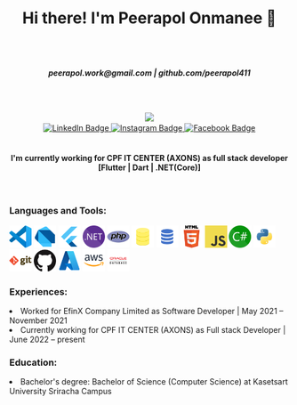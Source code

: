 <div id="header" align="center">
  <h1> Hi there! I'm Peerapol Onmanee 👋 </h1>
</div>



<div id="header" align="center">
  <img src="https://komarev.com/ghpvc/?username=peerapol411&style=for-the-badge&label=PROFILE+VIEWS" alt=""/>
</div>


<div align="center">
  <br>
  <h5> peerapol.work@gmail.com | github.com/peerapol411 <h5>
  <br>
</div>

<div id="header" align="center">
  <img src="https://camo.githubusercontent.com/40165a147c3dcea0fa1db780bb533fc5f98546ccfb9d5d05ddb2f429277f5348/68747470733a2f2f616e616c7974696373696e6469616d61672e636f6d2f77702d636f6e74656e742f75706c6f6164732f323031382f31322f646576656c6f7065722d6472696262626c652e676966" width="500"/>
</div>



<div id="badges" align="center">
  <a href="https://www.linkedin.com/in/peerapol-onmanee-91631a213/">
    <img src="https://img.shields.io/badge/LinkedIn-blue?style=for-the-badge&logo=linkedin&logoColor=white" alt="LinkedIn Badge"/>
  </a>
  <a href="https://www.instagram.com/peerapol.on/">
    <img src="https://img.shields.io/badge/Instagram-f75882?style=for-the-badge&logo=Instagram&logoColor=white" alt="Instagram Badge"/>
  </a>
  <a href="https://www.facebook.com/profile.php?id=100003599632799">
    <img src="https://img.shields.io/badge/Facebook-blue?style=for-the-badge&logo=facebook&logoColor=white" alt="Facebook Badge"/>
  </a>
</div>

<div align="center">
  <br>
<h4> I'm currently working for CPF IT CENTER (AXONS) as full stack developer [Flutter | Dart | .NET(Core)] <h4>
  <br>
</div>
  
<div>
<h3>Languages and Tools:</h3>
    <img src="https://raw.githubusercontent.com/github/explore/bbd48b997e8d0bef63f676eca4da5e1f76487b56/topics/visual-studio-code/visual-studio-code.png" width="40">
    <img src="https://raw.githubusercontent.com/github/explore/bbd48b997e8d0bef63f676eca4da5e1f76487b56/topics/dart/dart.png" width="40">
    <img src="https://raw.githubusercontent.com/github/explore/bbd48b997e8d0bef63f676eca4da5e1f76487b56/topics/flutter/flutter.png" width="40">
    <img src="https://raw.githubusercontent.com/github/explore/bbd48b997e8d0bef63f676eca4da5e1f76487b56/topics/dotnet/dotnet.png" width="40">
    <img src="https://raw.githubusercontent.com/github/explore/bbd48b997e8d0bef63f676eca4da5e1f76487b56/topics/php/php.png" width="40">
    <img src="https://raw.githubusercontent.com/github/explore/13295c57999765ac9ffa3281942a72ab08b79de2/topics/database/database.png" width="40">
    <img src="https://raw.githubusercontent.com/github/explore/bbd48b997e8d0bef63f676eca4da5e1f76487b56/topics/sql/sql.png" width="40">
    <img src="https://raw.githubusercontent.com/github/explore/bbd48b997e8d0bef63f676eca4da5e1f76487b56/topics/html/html.png" width="40">
    <img src="https://raw.githubusercontent.com/github/explore/bbd48b997e8d0bef63f676eca4da5e1f76487b56/topics/javascript/javascript.png" width="40">
    <img src="https://raw.githubusercontent.com/github/explore/80688e429a7d4ef2fca1e82350fe8e3517d3494d/topics/csharp/csharp.png" width="40">
    <img src="https://raw.githubusercontent.com/github/explore/80688e429a7d4ef2fca1e82350fe8e3517d3494d/topics/python/python.png" width="40">
    <img src="https://raw.githubusercontent.com/github/explore/bbd48b997e8d0bef63f676eca4da5e1f76487b56/topics/git/git.png" width="40">
    <img src="https://raw.githubusercontent.com/github/explore/bbd48b997e8d0bef63f676eca4da5e1f76487b56/topics/github/github.png" width="40">
    <img src="https://raw.githubusercontent.com/github/explore/bbd48b997e8d0bef63f676eca4da5e1f76487b56/topics/azure/azure.png" width="40">
    <img src="https://raw.githubusercontent.com/github/explore/bbd48b997e8d0bef63f676eca4da5e1f76487b56/topics/aws/aws.png" width="40">
    <img src="https://raw.githubusercontent.com/github/explore/902a8a38f1e277eb27d2a10ab95a3d524a6ea22f/topics/oracle-database/oracle-database.png" width="40">
</div>

  
<div>
  <h3>Experiences:</h3>
  <li>Worked for EfinX Company Limited as Software Developer | May 2021 – November 2021</li>
  <li>Currently working for CPF IT CENTER (AXONS) as Full stack Developer | June 2022 – present</li>
</div>

<div>
  <h3>Education:</h3>
  <li>Bachelor's degree: Bachelor of Science (Computer Science) at Kasetsart University Sriracha Campus</li>
</div>
<!---

- 👋 Hi, I’m @peerapol411
- 👀 I’m interested in ...
- 🌱 I’m currently learning ...
- 💞️ I’m looking to collaborate on ...
- 📫 How to reach me ...


peerapol411/peerapol411 is a ✨ special ✨ repository because its `README.md` (this file) appears on your GitHub profile.
You can click the Preview link to take a look at your changes.
--->
